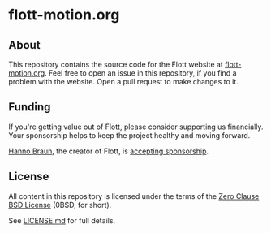# flott-motion.org

## About

This repository contains the source code for the Flott website at [flott-motion.org](flott-motion.org). Feel free to open an issue in this repository, if you find a problem with the website. Open a pull request to make changes to it.

## Funding

If you're getting value out of Flott, please consider supporting us financially. Your sponsorship helps to keep the project healthy and moving forward.

[Hanno Braun], the creator of Flott, is [accepting sponsorship](https://github.com/sponsors/hannobraun).

## License

All content in this repository is licensed under the terms of the [Zero Clause BSD License] (0BSD, for short).

See [LICENSE.md] for full details.

[Hanno Braun]: https://github.com/hannobraun
[Zero Clause BSD License]: https://opensource.org/licenses/0BSD
[LICENSE.md]: https://github.com/flott-motion/flott-motion.org/blob/main/LICENSE.md
